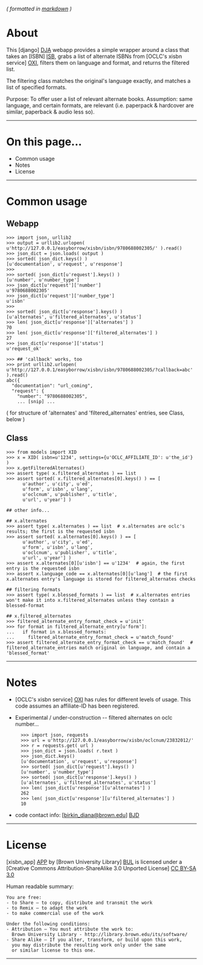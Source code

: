 _( formatted in [markdown](http://daringfireball.net/projects/markdown/) )_

About
=====

This [django] [DJA] webapp provides a simple wrapper around a class that takes an [ISBN] [ISB], grabs a list of alternate ISBNs from [OCLC's xisbn service] [OXI], filters them on language and format, and returns the filtered list.

The filtering class matches the original's language exactly, and matches a list of specified formats.

Purpose: To offer user a list of relevant alternate books. Assumption: same language, and certain formats, are relevant (i.e. paperpack & hardcover are similar, paperback & audio less so).

[DJA]: https://www.djangoproject.com
[ISB]: http://en.wikipedia.org/wiki/ISBN
[OXI]: http://www.oclc.org/xisbn/default.htm

---


On this page...
===============

- Common usage
- Notes
- License

---
  
  
Common usage
============

Webapp
------

    >>> import json, urllib2
    >>> output = urllib2.urlopen( u'http://127.0.0.1/easyborrow/xisbn/isbn/9780688002305/' ).read()
    >>> json_dict = json.loads( output )
    >>> sorted( json_dict.keys() )
    [u'documentation', u'request', u'response']
    >>> 
    >>> sorted( json_dict[u'request'].keys() )
    [u'number', u'number_type']
    >>> json_dict[u'request']['number'] 
    u'9780688002305'
    >>> json_dict[u'request']['number_type']
    u'isbn'
    >>> 
    >>> sorted( json_dict[u'response'].keys() )
    [u'alternates', u'filtered_alternates', u'status']
    >>> len( json_dict[u'response']['alternates'] )
    70
    >>> len( json_dict[u'response']['filtered_alternates'] )
    27
    >>> json_dict[u'response']['status']
    u'request_ok'

    >>> ## 'callback' works, too
    >>> print urllib2.urlopen( u'http://127.0.0.1/easyborrow/xisbn/isbn/9780688002305/?callback=abc' ).read()
    abc({
      "documentation": "url_coming", 
      "request": {
        "number": "9780688002305", 
        ... [snip] ...


( for structure of 'alternates' and 'filtered_alternates' entries, see Class, below )

Class
-----

    >>> from models import XID
    >>> x = XID( isbn=u'1234', settings={u'OCLC_AFFILIATE_ID': u'the_id'} )
    >>> x.getFilteredAlternates()
    >>> assert type( x.filtered_alternates ) == list
    >>> assert sorted( x.filtered_alternates[0].keys() ) == [
          u'author', u'city', u'ed', 
          u'form', u'isbn', u'lang', 
          u'oclcnum', u'publisher', u'title', 
          u'url', u'year'] )

    ## other info...

    ## x.alternates
    >>> assert type( x.alternates ) == list  # x.alternates are oclc's results; the first is the requested isbn
    >>> assert sorted( x.alternates[0].keys() ) == [
          u'author', u'city', u'ed', 
          u'form', u'isbn', u'lang', 
          u'oclcnum', u'publisher', u'title', 
          u'url', u'year'] )
    >>> assert x.alternates[0][u'isbn'] == u'1234'  # again, the first entry is the requested isbn
    >>> assert x.language_code == x.alternates[0][u'lang']  # the first x.alternates entry's language is stored for filtered_alternates checks

    ## filtering formats
    >>> assert type( x.blessed_formats ) == list  # x.alternates entries won't make it into x.filtered_alternates unless they contain a blessed-format

    ## x.filtered_alternates
    >>> filtered_alternate_entry_format_check = u'init'
    >>> for format in filtered_alternate_entry[u'form']:
    ...   if format in x.blessed_formats:
    ...     filtered_alternate_entry_format_check = u'match_found'
    >>> assert filtered_alternate_entry_format_check == u'match_found'  # filtered_alternate_entries match original on language, and contain a 'blessed_format'
        

---


Notes
=====

- [OCLC's xisbn service] [OXI] has rules for different levels of usage. This code assumes an affiliate-ID has been registered.

- Experimental / under-construction -- filtered alternates on oclc number...

        >>> import json, requests
        >>> url = u'http://127.0.0.1/easyborrow/xisbn/oclcnum/23832012/'
        >>> r = requests.get( url )
        >>> json_dict = json.loads( r.text )
        >>> json_dict.keys()
        [u'documentation', u'request', u'response']
        >>> sorted( json_dict[u'request'].keys() )
        [u'number', u'number_type']
        >>> sorted( json_dict[u'response'].keys() )
        [u'alternates', u'filtered_alternates', u'status']
        >>> len( json_dict[u'response'][u'alternates'] )
        262
        >>> len( json_dict[u'response'][u'filtered_alternates'] )
        10


- code contact info: [birkin_diana@brown.edu] [BJD]

[BJD]: mailto:birkin_diana@brown.edu
[OXI]: http://www.oclc.org/xisbn/default.htm

---


License
=======

[xisbn_app] [APP] by [Brown University Library] [BUL]
is licensed under a [Creative Commons Attribution-ShareAlike 3.0 Unported License] [CC BY-SA 3.0]

[APP]: https://github.com/birkin/filtered_xisbns/
[BUL]: https://library.brown.edu
[CC BY-SA 3.0]: http://creativecommons.org/licenses/by-sa/3.0/

Human readable summary:

    You are free:
    - to Share — to copy, distribute and transmit the work
    - to Remix — to adapt the work
    - to make commercial use of the work

    Under the following conditions:
    - Attribution — You must attribute the work to:
      Brown University Library - http://library.brown.edu/its/software/
    - Share Alike — If you alter, transform, or build upon this work, 
      you may distribute the resulting work only under the same 
      or similar license to this one.  

---
